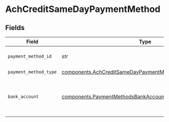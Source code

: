 # AchCreditSameDayPaymentMethod


## Fields

| Field                                                                                                                                  | Type                                                                                                                                   | Required                                                                                                                               | Description                                                                                                                            |
| -------------------------------------------------------------------------------------------------------------------------------------- | -------------------------------------------------------------------------------------------------------------------------------------- | -------------------------------------------------------------------------------------------------------------------------------------- | -------------------------------------------------------------------------------------------------------------------------------------- |
| `payment_method_id`                                                                                                                    | *str*                                                                                                                                  | :heavy_check_mark:                                                                                                                     | ID of the payment method.                                                                                                              |
| `payment_method_type`                                                                                                                  | [components.AchCreditSameDayPaymentMethodPaymentMethodType](../../models/components/achcreditsamedaypaymentmethodpaymentmethodtype.md) | :heavy_check_mark:                                                                                                                     | N/A                                                                                                                                    |
| `bank_account`                                                                                                                         | [components.PaymentMethodsBankAccount](../../models/components/paymentmethodsbankaccount.md)                                           | :heavy_check_mark:                                                                                                                     | A bank account as contained within a payment method.                                                                                   |